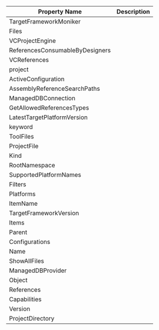 | Property Name                  | Description |
|--------------------------------|-------------|
| TargetFrameworkMoniker         |             |
| Files                          |             |
| VCProjectEngine                |             |
| ReferencesConsumableByDesigners|             |
| VCReferences                   |             |
| project                        |             |
| ActiveConfiguration            |             |
| AssemblyReferenceSearchPaths   |             |
| ManagedDBConnection            |             |
| GetAllowedReferencesTypes      |             |
| LatestTargetPlatformVersion    |             |
| keyword                        |             |
| ToolFiles                      |             |
| ProjectFile                    |             |
| Kind                           |             |
| RootNamespace                  |             |
| SupportedPlatformNames         |             |
| Filters                        |             |
| Platforms                      |             |
| ItemName                       |             |
| TargetFrameworkVersion         |             |
| Items                          |             |
| Parent                         |             |
| Configurations                 |             |
| Name                           |             |
| ShowAllFiles                   |             |
| ManagedDBProvider              |             |
| Object                         |             |
| References                     |             |
| Capabilities                   |             |
| Version                        |             |
| ProjectDirectory               |             |
